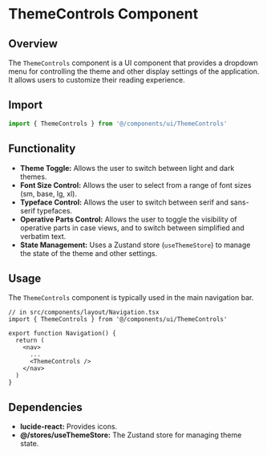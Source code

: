 # ThemeControls Component

## Overview
The `ThemeControls` component is a UI component that provides a dropdown menu for controlling the theme and other display settings of the application. It allows users to customize their reading experience.

## Import
```typescript
import { ThemeControls } from '@/components/ui/ThemeControls'
```

## Functionality

- **Theme Toggle:** Allows the user to switch between light and dark themes.
- **Font Size Control:** Allows the user to select from a range of font sizes (sm, base, lg, xl).
- **Typeface Control:** Allows the user to switch between serif and sans-serif typefaces.
- **Operative Parts Control:** Allows the user to toggle the visibility of operative parts in case views, and to switch between simplified and verbatim text.
- **State Management:** Uses a Zustand store (`useThemeStore`) to manage the state of the theme and other settings.

## Usage

The `ThemeControls` component is typically used in the main navigation bar.

```tsx
// in src/components/layout/Navigation.tsx
import { ThemeControls } from '@/components/ui/ThemeControls'

export function Navigation() {
  return (
    <nav>
      ...
      <ThemeControls />
    </nav>
  )
}
```

## Dependencies

- **lucide-react:** Provides icons.
- **@/stores/useThemeStore:** The Zustand store for managing theme state. 
